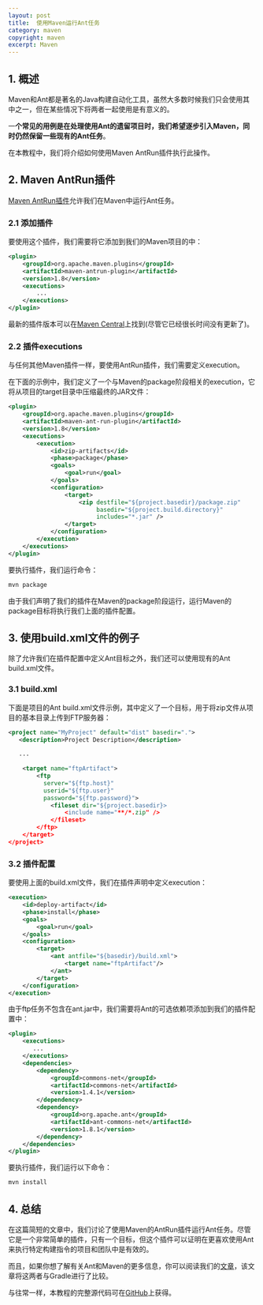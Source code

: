 ```yaml
---
layout: post
title:  使用Maven运行Ant任务
category: maven
copyright: maven
excerpt: Maven
---
```


## 1. 概述

Maven和Ant都是著名的Java构建自动化工具，虽然大多数时候我们只会使用其中之一，但在某些情况下将两者一起使用是有意义的。

一**个常见的用例是在处理使用Ant的遗留项目时，我们希望逐步引入Maven，同时仍然保留一些现有的Ant任务**。

在本教程中，我们将介绍如何使用Maven AntRun插件执行此操作。

## 2. Maven AntRun插件

[Maven AntRun插件](https://maven.apache.org/plugins/maven-antrun-plugin/)允许我们在Maven中运行Ant任务。

### 2.1 添加插件

要使用这个插件，我们需要将它添加到我们的Maven项目的<plugins/>中：

```xml
<plugin>
    <groupId>org.apache.maven.plugins</groupId>
    <artifactId>maven-antrun-plugin</artifactId>
    <version>1.8</version>
    <executions>
        ...
    </executions>
</plugin>
```

最新的插件版本可以在[Maven Central](https://search.maven.org/search?q=a:maven-antrun-plugin)上找到(尽管它已经很长时间没有更新了)。

### 2.2 插件executions

与任何其他Maven插件一样，要使用AntRun插件，我们需要定义execution。

在下面的示例中，我们定义了一个与Maven的package阶段相关的execution，它将从项目的target目录中压缩最终的JAR文件：

```xml
<plugin>
    <groupId>org.apache.maven.plugins</groupId>
    <artifactId>maven-ant-run-plugin</artifactId>
    <version>1.8</version>
    <executions>
        <execution>
            <id>zip-artifacts</id>
            <phase>package</phase>
            <goals>
                <goal>run</goal>
            </goals>
            <configuration>
                <target>
                    <zip destfile="${project.basedir}/package.zip"
                         basedir="${project.build.directory}"
                         includes="*.jar" />
                </target>
            </configuration>
        </execution>
    </executions>
</plugin>
```

要执行插件，我们运行命令：

```bash
mvn package
```

由于我们声明了我们的插件在Maven的package阶段运行，运行Maven的package目标将执行我们上面的插件配置。

## 3. 使用build.xml文件的例子

除了允许我们在插件配置中定义Ant目标之外，我们还可以使用现有的Ant build.xml文件。

### 3.1 build.xml

下面是项目的Ant build.xml文件示例，其中定义了一个目标，用于将zip文件从项目的基本目录上传到FTP服务器：

```xml
<project name="MyProject" default="dist" basedir=".">
   <description>Project Description</description>

   ...
   
    <target name="ftpArtifact">
        <ftp 
          server="${ftp.host}" 
          userid="${ftp.user}" 
          password="${ftp.password}">
            <fileset dir="${project.basedir}>
                <include name="**/*.zip" />
            </fileset>
        </ftp>
    </target>
</project>
```

### 3.2 插件配置

要使用上面的build.xml文件，我们在插件声明中定义execution：

```xml
<execution>
    <id>deploy-artifact</id>
    <phase>install</phase>
    <goals>
        <goal>run</goal>
    </goals>
    <configuration>
        <target>
            <ant antfile="${basedir}/build.xml">
                <target name="ftpArtifact"/>
            </ant>
        </target>
    </configuration>
</execution>
```

由于ftp任务不包含在ant.jar中，我们需要将Ant的可选依赖项添加到我们的插件配置中：

```xml
<plugin>
    <executions>
       ...
    </executions>
    <dependencies>
        <dependency>
            <groupId>commons-net</groupId>
            <artifactId>commons-net</artifactId>
            <version>1.4.1</version>
        </dependency>
        <dependency>
            <groupId>org.apache.ant</groupId>
            <artifactId>ant-commons-net</artifactId>
            <version>1.8.1</version>
        </dependency>
    </dependencies>
</plugin>
```

要执行插件，我们运行以下命令：

```bash
mvn install
```

## 4. 总结

在这篇简短的文章中，我们讨论了使用Maven的AntRun插件运行Ant任务。尽管它是一个非常简单的插件，只有一个目标，但这个插件可以证明在更喜欢使用Ant来执行特定构建指令的项目和团队中是有效的。

而且，如果你想了解有关Ant和Maven的更多信息，你可以阅读我们的[文章](https://www.baeldung.com/ant-maven-gradle)，该文章将这两者与Gradle进行了比较。

与往常一样，本教程的完整源代码可在[GitHub](https://github.com/tuyucheng7/taketoday-tutorial4j/tree/master/maven.modules)上获得。